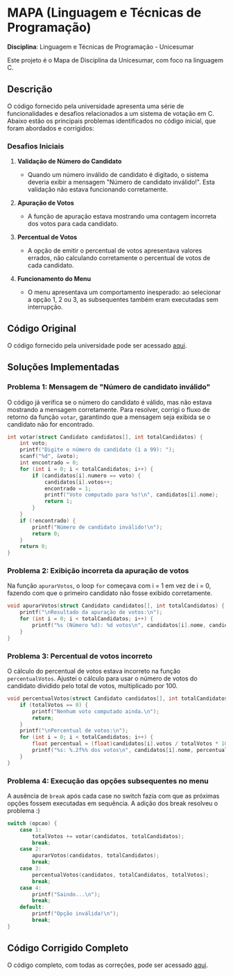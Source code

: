 # MAPA (Linguagem e Técnicas de Programação)
**Disciplina**: Linguagem e Técnicas de Programação - Unicesumar

Este projeto é o Mapa de Disciplina da Unicesumar, com foco na linguagem C.

## Descrição
O código fornecido pela universidade apresenta uma série de funcionalidades e desafios relacionados a um sistema de votação em C. Abaixo estão os principais problemas identificados no código inicial, que foram abordados e corrigidos:

### Desafios Iniciais
1. **Validação de Número do Candidato**  
   - Quando um número inválido de candidato é digitado, o sistema deveria exibir a mensagem "Número de candidato inválido!". Esta validação não estava funcionando corretamente.
   
2. **Apuração de Votos**  
   - A função de apuração estava mostrando uma contagem incorreta dos votos para cada candidato.
   
3. **Percentual de Votos**  
   - A opção de emitir o percentual de votos apresentava valores errados, não calculando corretamente o percentual de votos de cada candidato.

4. **Funcionamento do Menu**  
   - O menu apresentava um comportamento inesperado: ao selecionar a opção 1, 2 ou 3, as subsequentes também eram executadas sem interrupção.

## Código Original
O código fornecido pela universidade pode ser acessado [aqui](https://github.com/Navelogic/MAPA-LINGUAGEM-E-TECNICAS-DE-PROGRAMA--O/blob/main/unicesumar.c).

## Soluções Implementadas

### Problema 1: Mensagem de "Número de candidato inválido"
O código já verifica se o número do candidato é válido, mas não estava mostrando a mensagem corretamente. Para resolver, corrigi o fluxo de retorno da função `votar`, garantindo que a mensagem seja exibida se o candidato não for encontrado.
```c
int votar(struct Candidato candidatos[], int totalCandidatos) {
    int voto;
    printf("Digite o número do candidato (1 a 99): ");
    scanf("%d", &voto);
    int encontrado = 0;
    for (int i = 0; i < totalCandidatos; i++) {
        if (candidatos[i].numero == voto) {
            candidatos[i].votos++;
            encontrado = 1;
            printf("Voto computado para %s!\n", candidatos[i].nome);
            return 1;
        }
    }
    if (!encontrado) {
        printf("Número de candidato inválido!\n");
        return 0;
    }
    return 0;
}
````
### Problema 2: Exibição incorreta da apuração de votos
Na função `apurarVotos`, o loop `for` começava com i = 1 em vez de i = 0, fazendo com que o primeiro candidato não fosse exibido corretamente.
```c
void apurarVotos(struct Candidato candidatos[], int totalCandidatos) {
    printf("\nResultado da apuração de votos:\n");
    for (int i = 0; i < totalCandidatos; i++) {
        printf("%s (Número %d): %d votos\n", candidatos[i].nome, candidatos[i].numero, candidatos[i].votos);
    }
}
````
### Problema 3: Percentual de votos incorreto
O cálculo do percentual de votos estava incorreto na função `percentualVotos`. Ajustei o cálculo para usar o número de votos do candidato dividido pelo total de votos, multiplicado por 100.
```c
void percentualVotos(struct Candidato candidatos[], int totalCandidatos, int totalVotos) {
    if (totalVotos == 0) {
        printf("Nenhum voto computado ainda.\n");
        return;
    }
    printf("\nPercentual de votos:\n");
    for (int i = 0; i < totalCandidatos; i++) {
        float percentual = (float)candidatos[i].votos / totalVotos * 100;
        printf("%s: %.2f%% dos votos\n", candidatos[i].nome, percentual);
    }
}
````
### Problema 4: Execução das opções subsequentes no menu
A ausência de `break` após cada case no switch fazia com que as próximas opções fossem executadas em sequência. A adição dos break resolveu o problema :)
```c
switch (opcao) {
    case 1:
        totalVotos += votar(candidatos, totalCandidatos);
        break;
    case 2:
        apurarVotos(candidatos, totalCandidatos);
        break;
    case 3:
        percentualVotos(candidatos, totalCandidatos, totalVotos);
        break;
    case 4:
        printf("Saindo...\n");
        break;
    default:
        printf("Opção inválida!\n");
        break;
}
````
## Código Corrigido Completo
O código completo, com todas as correções, pode ser acessado [aqui](https://github.com/Navelogic/MAPA-LINGUAGEM-E-TECNICAS-DE-PROGRAMA--O/blob/main/resposta.c).
